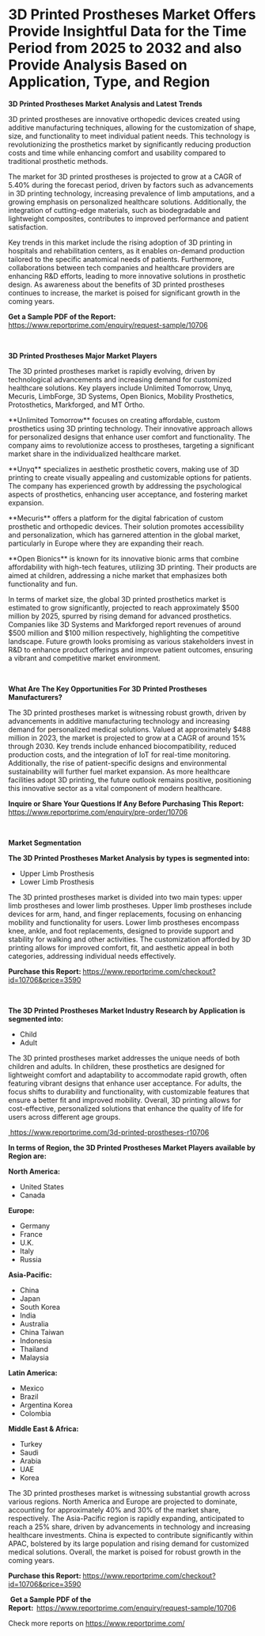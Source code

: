 <p><h1>3D Printed Prostheses Market Offers Provide Insightful Data for the Time Period from 2025 to 2032 and also Provide Analysis Based on Application, Type, and Region</h1></p><p><strong>3D Printed Prostheses Market Analysis and Latest Trends</strong></p>
<p><p>3D printed prostheses are innovative orthopedic devices created using additive manufacturing techniques, allowing for the customization of shape, size, and functionality to meet individual patient needs. This technology is revolutionizing the prosthetics market by significantly reducing production costs and time while enhancing comfort and usability compared to traditional prosthetic methods.</p><p>The market for 3D printed prostheses is projected to grow at a CAGR of 5.40% during the forecast period, driven by factors such as advancements in 3D printing technology, increasing prevalence of limb amputations, and a growing emphasis on personalized healthcare solutions. Additionally, the integration of cutting-edge materials, such as biodegradable and lightweight composites, contributes to improved performance and patient satisfaction. </p><p>Key trends in this market include the rising adoption of 3D printing in hospitals and rehabilitation centers, as it enables on-demand production tailored to the specific anatomical needs of patients. Furthermore, collaborations between tech companies and healthcare providers are enhancing R&D efforts, leading to more innovative solutions in prosthetic design. As awareness about the benefits of 3D printed prostheses continues to increase, the market is poised for significant growth in the coming years.</p></p>
<p><strong>Get a Sample PDF of the Report:&nbsp;</strong> <a href="https://www.reportprime.com/enquiry/request-sample/10706?utm_campaign=2653&utm_medium=2&utm_source=Github&utm_content=ia&utm_term=20032025&utm_id=3d-printed-prostheses">https://www.reportprime.com/enquiry/request-sample/10706</a></p>
<p>&nbsp;</p>
<p><strong>3D Printed Prostheses Major Market Players</strong></p>
<p><p>The 3D printed prostheses market is rapidly evolving, driven by technological advancements and increasing demand for customized healthcare solutions. Key players include Unlimited Tomorrow, Unyq, Mecuris, LimbForge, 3D Systems, Open Bionics, Mobility Prosthetics, Protosthetics, Markforged, and MT Ortho.</p><p>**Unlimited Tomorrow** focuses on creating affordable, custom prosthetics using 3D printing technology. Their innovative approach allows for personalized designs that enhance user comfort and functionality. The company aims to revolutionize access to prostheses, targeting a significant market share in the individualized healthcare market.</p><p>**Unyq** specializes in aesthetic prosthetic covers, making use of 3D printing to create visually appealing and customizable options for patients. The company has experienced growth by addressing the psychological aspects of prosthetics, enhancing user acceptance, and fostering market expansion.</p><p>**Mecuris** offers a platform for the digital fabrication of custom prosthetic and orthopedic devices. Their solution promotes accessibility and personalization, which has garnered attention in the global market, particularly in Europe where they are expanding their reach.</p><p>**Open Bionics** is known for its innovative bionic arms that combine affordability with high-tech features, utilizing 3D printing. Their products are aimed at children, addressing a niche market that emphasizes both functionality and fun.</p><p>In terms of market size, the global 3D printed prosthetics market is estimated to grow significantly, projected to reach approximately $500 million by 2025, spurred by rising demand for advanced prosthetics. Companies like 3D Systems and Markforged report revenues of around $500 million and $100 million respectively, highlighting the competitive landscape. Future growth looks promising as various stakeholders invest in R&D to enhance product offerings and improve patient outcomes, ensuring a vibrant and competitive market environment.</p></p>
<p>&nbsp;</p>
<p><strong>What Are The Key Opportunities For 3D Printed Prostheses Manufacturers?</strong></p>
<p><p>The 3D printed prostheses market is witnessing robust growth, driven by advancements in additive manufacturing technology and increasing demand for personalized medical solutions. Valued at approximately $488 million in 2023, the market is projected to grow at a CAGR of around 15% through 2030. Key trends include enhanced biocompatibility, reduced production costs, and the integration of IoT for real-time monitoring. Additionally, the rise of patient-specific designs and environmental sustainability will further fuel market expansion. As more healthcare facilities adopt 3D printing, the future outlook remains positive, positioning this innovative sector as a vital component of modern healthcare.</p></p>
<p><strong>Inquire or Share Your Questions If Any Before Purchasing This Report:</strong> <a href="https://www.reportprime.com/enquiry/pre-order/10706?utm_campaign=2653&utm_medium=2&utm_source=Github&utm_content=ia&utm_term=20032025&utm_id=3d-printed-prostheses">https://www.reportprime.com/enquiry/pre-order/10706</a></p>
<p>&nbsp;</p>
<p><strong>Market Segmentation</strong></p>
<p><strong>The 3D Printed Prostheses Market Analysis by types is segmented into:</strong></p>
<p><ul><li>Upper Limb Prosthesis</li><li>Lower Limb Prosthesis</li></ul></p>
<p><p>The 3D printed prostheses market is divided into two main types: upper limb prostheses and lower limb prostheses. Upper limb prostheses include devices for arm, hand, and finger replacements, focusing on enhancing mobility and functionality for users. Lower limb prostheses encompass knee, ankle, and foot replacements, designed to provide support and stability for walking and other activities. The customization afforded by 3D printing allows for improved comfort, fit, and aesthetic appeal in both categories, addressing individual needs effectively.</p></p>
<p><strong>Purchase this Report:&nbsp;</strong><a href="https://www.reportprime.com/checkout?id=10706&price=3590&utm_campaign=2653&utm_medium=2&utm_source=Github&utm_content=ia&utm_term=20032025&utm_id=3d-printed-prostheses">https://www.reportprime.com/checkout?id=10706&price=3590</a></p>
<p>&nbsp;</p>
<p><strong>The 3D Printed Prostheses Market Industry Research by Application is segmented into:</strong></p>
<p><ul><li>Child</li><li>Adult</li></ul></p>
<p><p>The 3D printed prostheses market addresses the unique needs of both children and adults. In children, these prosthetics are designed for lightweight comfort and adaptability to accommodate rapid growth, often featuring vibrant designs that enhance user acceptance. For adults, the focus shifts to durability and functionality, with customizable features that ensure a better fit and improved mobility. Overall, 3D printing allows for cost-effective, personalized solutions that enhance the quality of life for users across different age groups.</p></p>
<p><a href="https://www.reportprime.com/3d-printed-prostheses-r10706?utm_campaign=2653&utm_medium=2&utm_source=Github&utm_content=ia&utm_term=20032025&utm_id=3d-printed-prostheses">&nbsp;https://www.reportprime.com/3d-printed-prostheses-r10706</a></p>
<p><strong>In terms of Region, the 3D Printed Prostheses Market Players available by Region are:</strong></p>
<p>
    <p> <strong> North America: </strong>
        <ul>
            <li>United States</li>
            <li>Canada</li>
        </ul>
        </p> 
    <p> <strong> Europe: </strong>
        <ul>
            <li>Germany</li>
            <li>France</li>
            <li>U.K.</li>
            <li>Italy</li>
            <li>Russia</li>
        </ul>
        </p> 
    <p> <strong> Asia-Pacific: </strong>
        <ul>
            <li>China</li>
            <li>Japan</li>
            <li>South Korea</li>
            <li>India</li>
            <li>Australia</li>
            <li>China Taiwan</li>
            <li>Indonesia</li>
            <li>Thailand</li>
            <li>Malaysia</li>
        </ul>
        </p> 
    <p> <strong> Latin America: </strong>
        <ul>
            <li>Mexico</li>
            <li>Brazil</li>
            <li>Argentina Korea</li>
            <li>Colombia</li>
        </ul>
        </p> 
    <p> <strong> Middle East & Africa: </strong>
        <ul>
            <li>Turkey</li>
            <li>Saudi</li>
            <li>Arabia</li>
            <li>UAE</li>
            <li>Korea</li>
        </ul>
    </p>
    </p>
<p><p>The 3D printed prostheses market is witnessing substantial growth across various regions. North America and Europe are projected to dominate, accounting for approximately 40% and 30% of the market share, respectively. The Asia-Pacific region is rapidly expanding, anticipated to reach a 25% share, driven by advancements in technology and increasing healthcare investments. China is expected to contribute significantly within APAC, bolstered by its large population and rising demand for customized medical solutions. Overall, the market is poised for robust growth in the coming years.</p></p>
<p><strong>Purchase this Report: </strong><a href="https://www.reportprime.com/checkout?id=10706&price=3590&utm_campaign=2653&utm_medium=2&utm_source=Github&utm_content=ia&utm_term=20032025&utm_id=3d-printed-prostheses">https://www.reportprime.com/checkout?id=10706&price=3590</a></p>
<p>&nbsp;<strong>Get a Sample PDF of the Report:&nbsp;&nbsp;</strong><a href="https://www.reportprime.com/enquiry/request-sample/10706?utm_campaign=2653&utm_medium=2&utm_source=Github&utm_content=ia&utm_term=20032025&utm_id=3d-printed-prostheses">https://www.reportprime.com/enquiry/request-sample/10706</a></p>
<p><strong></strong></p>
<p>Check more reports on <a href="https://www.reportprime.com/?utm_campaign=2653&utm_medium=2&utm_source=Github&utm_content=ia&utm_term=20032025&utm_id=3d-printed-prostheses">https://www.reportprime.com/</a></p>